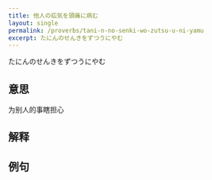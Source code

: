 ```yaml
---
title: 他人の疝気を頭痛に病む
layout: single
permalink: /proverbs/tani-n-no-senki-wo-zutsu-u-ni-yamu
excerpt: たにんのせんきをずつうにやむ
---
```


たにんのせんきをずつうにやむ

## 意思

为别人的事瞎担心

## 解释

## 例句

